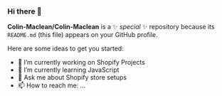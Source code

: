 ### Hi there 👋


  **Colin-Maclean/Colin-Maclean** is a ✨ _special_ ✨ repository because its `README.md` (this file) appears on your GitHub profile.

Here are some ideas to get you started:

- 🔭 I’m currently working on Shopify Projects
- 🌱 I’m currently learning JavaScript
- 💬 Ask me about Shopify store setups
- 📫 How to reach me: ...



